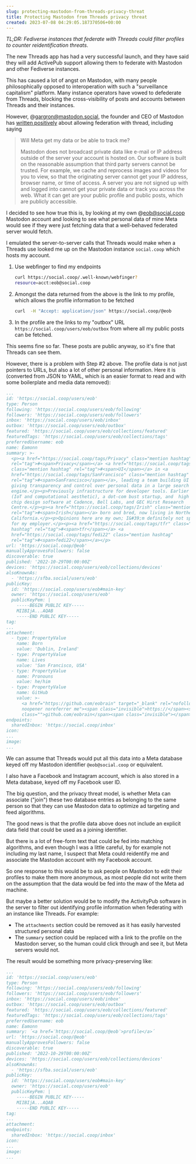 ```yaml
---  
slug: protecting-mastodon-from-threads-privacy-threat
title: Protecting Mastodon from Threads privacy threat
created: 2023-07-08 04:29:05.187370506+00:00
---  
```

*TL;DR: Fediverse instances that federate with Threads could filter profiles to counter reidentification threats.*

The new Threads app has had a very successful launch, and they have said they will add ActivePub support allowing them to federate with Mastodon and other Fediverse instances.

This has caused a lot of angst on Mastodon, with many people philosophically opposed to interoperation with such a "surveillance capitalism" platform. Many instance operators have vowed to defederate from Threads, blocking the cross-visibility of posts and accounts between Threads and their instances.

However, @gargron@mastodon.social, the founder and CEO of Mastodon has [written positively][1] about allowing federation with thread, including saying

> Will Meta get my data or be able to track me?
> 
> Mastodon does not broadcast private data like e-mail or IP address outside of the server your account is hosted on. Our software is built on the reasonable assumption that third party servers cannot be trusted. For example, we cache and reprocess images and videos for you to view, so that the originating server cannot get your IP address, browser name, or time of access. A server you are not signed up with and logged into cannot get your private data or track you across the web. What it can get are your public profile and public posts, which are publicly accessible.

I decided to see how true this is, by looking at my own @eob@social.coop Mastodon account and looking to see what personal data of mine Meta would see if they were just fetching data that a well-behaved federated server would fetch.

I emulated the server-to-server calls that Threads would make when a Threads use looked me up on the Mastodon instance `social.coop` which hosts my account.

1.  Use webfinger to find my endpoints

    ```bash
    curl https://social.coop/.well-known/webfinger? 
    resource=acct:eob@social.coop 
    ```
2.  Amongst the data returned from the above is the link to my profile, which allows the profile information to be fetched

    ```bash
    curl  -H "Accept: application/json" https://social.coop/@eob
    ```
3.  In the profile are the links to my "outbox" URL `https://social.coop/users/eob/outbox` from where all my public posts can be fetched.

This seems fine so far. These posts are public anyway, so it's fine that Threads can see them.

However, there is a problem with Step #2 above. The profile data is not just pointers to URLs, but also a lot of other personal information. Here it is (converted from JSON to YAML, which is an easier format to read and with some boilerplate and media data removed):


```yaml
...
id: 'https://social.coop/users/eob'
type: Person
following: 'https://social.coop/users/eob/following'
followers: 'https://social.coop/users/eob/followers'
inbox: 'https://social.coop/users/eob/inbox'
outbox: 'https://social.coop/users/eob/outbox'
featured: 'https://social.coop/users/eob/collections/featured'
featuredTags: 'https://social.coop/users/eob/collections/tags'
preferredUsername: eob
name: Éamonn
summary: >-
  <p><a href="https://social.coop/tags/Privacy" class="mention hashtag"
  rel="tag">#<span>Privacy</span></a> <a href="https://social.coop/tags/UI"
  class="mention hashtag" rel="tag">#<span>UI</span></a> in <a
  href="https://social.coop/tags/SanFrancisco" class="mention hashtag"
  rel="tag">#<span>SanFrancisco</span></a>, leading a team building UI changes
  giving transparency and control over personal data in a large search
  engine.</p><p>Previously infrastructure for developer tools. Earlier HP Labs
  (IoT and computational aesthetic), a dot-com bust startup, and  high level
  chip design software at Cadence, Bell Labs, and GEC Hirst Research
  Centre.</p><p><a href="https://social.coop/tags/Irish" class="mention hashtag"
  rel="tag">#<span>Irish</span></a> born and bred, now living in Northern
  California.</p><p>Opinions here are my own; I&#39;m definitely not speaking
  for my employer.</p><p><a href="https://social.coop/tags/tfr" class="mention
  hashtag" rel="tag">#<span>tfr</span></a> <a
  href="https://social.coop/tags/fedi22" class="mention hashtag"
  rel="tag">#<span>fedi22</span></a></p>
url: 'https://social.coop/@eob'
manuallyApprovesFollowers: false
discoverable: true
published: '2022-10-29T00:00:00Z'
devices: 'https://social.coop/users/eob/collections/devices'
alsoKnownAs:
  - 'https://sfba.social/users/eob'
publicKey:
  id: 'https://social.coop/users/eob#main-key'
  owner: 'https://social.coop/users/eob'
  publicKeyPem: |
    -----BEGIN PUBLIC KEY-----
    MIIBIjA...AQAB
    -----END PUBLIC KEY-----
tag:
...
attachment:
  - type: PropertyValue
    name: Born
    value: 'Dublin, Ireland'
  - type: PropertyValue
    name: Lives
    value: 'San Francisco, USA'
  - type: PropertyValue
    name: Pronouns
    value: he/him
  - type: PropertyValue
    name: GitHub
    value: >-
      <a href="https://github.com/eobrain" target="_blank" rel="nofollow
      noopener noreferrer me"><span class="invisible">https://</span><span
      class="">github.com/eobrain</span><span class="invisible"></span></a>
endpoints:
  sharedInbox: 'https://social.coop/inbox'
icon:
...
image:
...
```

We can assume that Threads would put all this data into a Meta database keyed off my Mastodon identifier `@eob@social.coop` or equivalent.

I also have a Facebook and Instagram account, which is also stored in a Meta database, keyed off my Facebook user ID.

The big question, and the privacy threat model, is whether Meta can associate ("join") these two database entries as belonging to the same person so that they can use Mastodon data to optimize ad targeting and feed algorithms.

The good news is that the profile data above does not include an explicit data field that could be used as a joining identifier.

But there is a lot of free-form text that could be fed into matching algorithms,  and even though I was a little careful, by for example not including my last name, I suspect that Meta could reidentify me and associate the Mastodon account with my Facebook account.

So one response to this would be to ask people on Mastodon to edit their profiles to make them more anonymous, as most people did not write them on the assumption that the data would be fed into the maw of the Meta ad machine.

But maybe a better solution would be to modify the ActivityPub software in the server to filter out identifying profile information when federating with an instance like Threads.  For example:

* The `attachments` section could be removed as it has easily harvested structured personal data
* The `summary` section could be replaced with a link to the profile on the Mastodon server, so the human could click through and see it, but Meta servers would not. 

The result would be something more privacy-preserving like:

```yaml
...
id: 'https://social.coop/users/eob'
type: Person
following: 'https://social.coop/users/eob/following'
followers: 'https://social.coop/users/eob/followers'
inbox: 'https://social.coop/users/eob/inbox'
outbox: 'https://social.coop/users/eob/outbox'
featured: 'https://social.coop/users/eob/collections/featured'
featuredTags: 'https://social.coop/users/eob/collections/tags'
preferredUsername: eob
name: Éamonn
summary: ´<a href=¨https://social.coop/@eob¨>profile</a>´
url: 'https://social.coop/@eob'
manuallyApprovesFollowers: false
discoverable: true
published: '2022-10-29T00:00:00Z'
devices: 'https://social.coop/users/eob/collections/devices'
alsoKnownAs:
  - 'https://sfba.social/users/eob'
publicKey:
  id: 'https://social.coop/users/eob#main-key'
  owner: 'https://social.coop/users/eob'
  publicKeyPem: |
    -----BEGIN PUBLIC KEY-----
    MIIBIjA...AQAB
    -----END PUBLIC KEY-----
tag:
...
attachment:
endpoints:
  sharedInbox: 'https://social.coop/inbox'
icon:
...
image:
...
```



[1]: https://blog.joinmastodon.org/2023/07/what-to-know-about-threads/